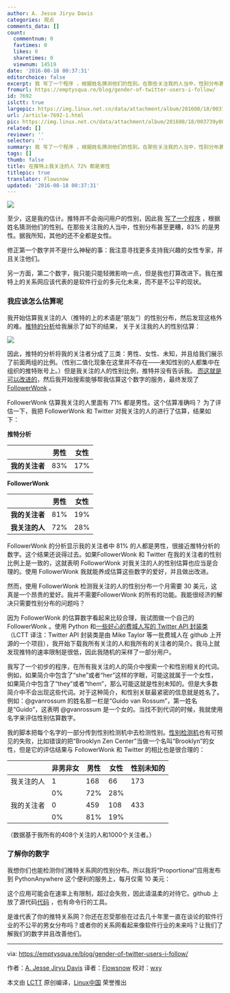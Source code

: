 ```yaml
---
author: A. Jesse Jiryu Davis
categories: 观点
comments_data: []
count:
  commentnum: 0
  favtimes: 0
  likes: 0
  sharetimes: 0
  viewnum: 14519
date: '2016-08-18 00:37:31'
editorchoice: false
excerpt: 我 写了一个程序 ，根据姓名猜测他们的性别。在那些关注我的人当中，性别分布甚至更糟，83% 的是男性。据我所知，其他的还不全都是女性。
fromurl: https://emptysqua.re/blog/gender-of-twitter-users-i-follow/
id: 7692
islctt: true
largepic: https://img.linux.net.cn/data/attachment/album/201608/18/003739y089l1kjkguy0z9s.jpg
url: /article-7692-1.html
pic: https://img.linux.net.cn/data/attachment/album/201608/18/003739y089l1kjkguy0z9s.jpg.thumb.jpg
related: []
reviewer: ''
selector: ''
summary: 我 写了一个程序 ，根据姓名猜测他们的性别。在那些关注我的人当中，性别分布甚至更糟，83% 的是男性。据我所知，其他的还不全都是女性。
tags: []
thumb: false
title: 在推特上我关注的人 72% 都是男性
titlepic: true
translator: Flowsnow
updated: '2016-08-18 00:37:31'
---
```


![](/data/attachment/album/201608/18/003739y089l1kjkguy0z9s.jpg)


至少，这是我的估计。推特并不会询问用户的性别，因此我 [写了一个程序](https://www.proporti.onl/) ，根据姓名猜测他们的性别。在那些关注我的人当中，性别分布甚至更糟，83% 的是男性。据我所知，其他的还不全都是女性。


修正第一个数字并不是什么神秘的事：我注意寻找更多支持我兴趣的女性专家，并且关注他们。


另一方面，第二个数字，我只能只能轻微影响一点，但是我也打算改进下。我在推特上的关系网应该代表的是软件行业的多元化未来，而不是不公平的现状。


### 我应该怎么估算呢


我开始估算我关注的人（推特的上的术语是“朋友”）的性别分布，然后发现这格外的难。[推特的分析](https://analytics.twitter.com/)给我展示了如下的结果， 关于关注我的人的性别估算：


![](/data/attachment/album/201608/18/003741qt0aki0iii6artob.png)


因此，推特的分析将我的关注者分成了三类：男性、女性、未知，并且给我们展示了前面两组的比例。（性别二值化现象在这里并不存在——未知性别的人都集中在组织的推特账号上。）但是我关注的人的性别比例，推特并没有告诉我。 [而这就是可以改进的](http://english.stackexchange.com/questions/14952/that-which-is-measured-improves)，然后我开始搜索能够帮我估算这个数字的服务，最终发现了 [FollowerWonk](https://moz.com/followerwonk/) 。


FollowerWonk 估算我关注的人里面有 71% 都是男性。这个估算准确吗？ 为了评估一下，我把 FollowerWonk 和 Twitter 对我关注的人的进行了估算，结果如下：


**推特分析**




|  | 男性 | 女性 |
| --- | --- | --- |
| **我的关注者** | 83% | 17% |


**FollowerWonk**




|  | 男性 | 女性 |
| --- | --- | --- |
| **我的关注者** | 81% | 19% |
| **我关注的人** | 72% | 28% |


FollowerWonk 的分析显示我的关注者中 81% 的人都是男性，很接近推特分析的数字。这个结果还说得过去。如果FollowerWonk 和 Twitter 在我的关注者的性别比例上是一致的，这就表明 FollowerWonk 对我关注的人的性别估算也应当是合理的。使用 FollowerWonk 我就能养成估算这些数字的爱好，并且做出改进。


然而，使用 FollowerWonk 检测我关注的人的性别分布一个月需要 30 美元，这真是一个昂贵的爱好。我并不需要FollowerWonk 的所有的功能。我能很经济的解决只需要性别分布的问题吗？


因为 FollowerWonk 的估算数字看起来比较合理，我试图做一个自己的 FollowerWonk 。使用 Python 和[一些好心的费城人写的 Twitter API 封装类](https://github.com/bear/python-twitter/graphs/contributors)（LCTT 译注：Twitter API 封装类是由 Mike Taylor 等一批费城人在 github 上开源的一个项目），我开始下载我所有关注的人和我所有的关注者的简介。我马上就发现推特的速率限制是很低，因此我随机的采样了一部分用户。


我写了一个初步的程序，在所有我关注的人的简介中搜索一个和性别相关的代词。例如，如果简介中包含了“she”或者“her”这样的字眼，可能这就属于一个女性，如果简介中包含了“they”或者“them”，那么可能这就是性别未知的。但是大多数简介中不会出现这些代词。对于这种简介，和性别关联最紧密的信息就是姓名了。例如：@gvanrossum 的姓名那一栏是“Guido van Rossum”，第一姓名是“Guido”，这表明 @gvanrossum 是一个女的。当找不到代词的时候，我就使用名字来评估性别估算数字。


我的脚本把每个名字的一部分传到性别检测机中去检测性别。[性别检测机](https://pypi.python.org/pypi/SexMachine/)也有可预见的失败，比如错误的把“Brooklyn Zen Center”当做一个名叫“Brooklyn”的女性，但是它的评估结果与 FollowerWonk 和 Twitter 的相比也是很合理的：




|  | 非男非女 | 男性 | 女性 | 性别未知的 |
| --- | --- | --- | --- | --- |
| 我关注的人 | 1 | 168 | 66 | 173 |
|  | 0% | 72% | 28% |  |
| 我的关注者 | 0 | 459 | 108 | 433 |
|  | 0% | 81% | 19% |  |


（数据基于我所有的408个关注的人和1000个关注者。）


### 了解你的数字


我想你们也能检测你们推特关系网的性别分布。所以我将“Proportional”应用发布到 PythonAnywhere 这个便利的服务上，每月仅需 10 美元：


这个应用可能会在速率上有限制，超过会失败，因此请温柔的对待它。github 上放了源代码[代码](https://github.com/ajdavis/twitter-gender-distribution) ，也有命令行的工具。


是谁代表了你的推特关系网？你还在忍受那些在过去几十年里一直在谈论的软件行业的不公平的男女分布吗？或者你的关系网看起来像软件行业的未来吗？让我们了解我们的数字并且改善他们。




---


via: <https://emptysqua.re/blog/gender-of-twitter-users-i-follow/>


作者：[A. Jesse Jiryu Davis](https://disqus.com/by/AJesseJiryuDavis/) 译者：[Flowsnow](https://github.com/Flowsnow) 校对：[wxy](https://github.com/wxy)


本文由 [LCTT](https://github.com/LCTT/TranslateProject) 原创编译，[Linux中国](https://linux.cn/) 荣誉推出